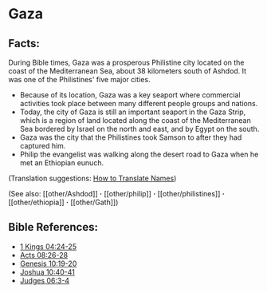 # Gaza #

## Facts: ##

During Bible times, Gaza was a prosperous Philistine city located on the coast of the Mediterranean Sea, about 38 kilometers south of Ashdod. It was one of the Philistines' five major cities.

* Because of its location, Gaza was a key seaport where commercial activities took place between many different people groups and nations.
* Today, the city of Gaza is still an important seaport in the Gaza Strip, which is a region of land located along the coast of the Mediterranean Sea bordered by Israel on the north and east, and by Egypt on the south.
* Gaza was the city that the Philistines took Samson to after they had captured him.
* Philip the evangelist was walking along the desert road to Gaza when he met an Ethiopian eunuch.

(Translation suggestions: [How to Translate Names](en/ta-vol1/translate/man/translate-names))

(See also: [[other/Ashdod]] **·** [[other/philip]] **·** [[other/philistines]] **·** [[other/ethiopia]] **·** [[other/Gath]])

## Bible References: ##

* [1 Kings 04:24-25](en/tn/1ki/help/04/24)
* [Acts 08:26-28](en/tn/act/help/08/26)
* [Genesis 10:19-20](en/tn/gen/help/10/19)
* [Joshua 10:40-41](en/tn/jos/help/10/40)
* [Judges 06:3-4](en/tn/jdg/help/06/03)